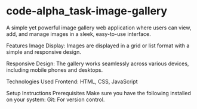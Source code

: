 # code-alpha_task-image-gallery
A simple yet powerful image gallery web application where users can view, add, and manage images in a sleek, easy-to-use interface.

Features
Image Display: Images are displayed in a grid or list format with a simple and responsive design.

Responsive Design: The gallery works seamlessly across various devices, including mobile phones and desktops.

Technologies Used
Frontend: HTML, CSS, JavaScript

Setup Instructions
Prerequisites
Make sure you have the following installed on your system:
Git: For version control.

